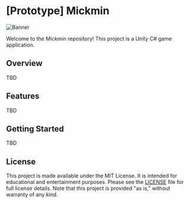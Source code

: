 # [Prototype] Mickmin

![Banner](GitHubBanner.png)

Welcome to the Mickmin repository! This project is a Unity C# game application.

## Overview

TBD

## Features

TBD

## Getting Started

TBD


## License

This project is made available under the MIT License. It is intended for educational and entertainment purposes. Please see the [LICENSE](LICENSE) file for full license details. Note that this project is provided "as is," without warranty of any kind.

